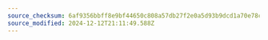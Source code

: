 ```yaml
---
source_checksum: 6af9356bbff8e9bf44650c808a57db27f2e0a5d93b9dcd1a70e78cdc17c7662d
source_modified: 2024-12-12T21:11:49.588Z
---
```


